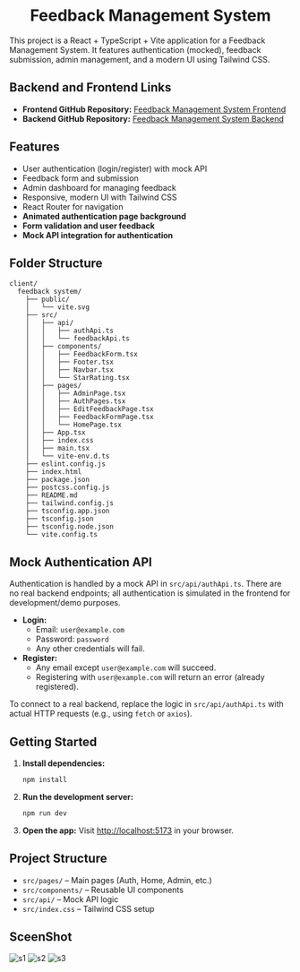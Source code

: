 <h1 align="center">Feedback Management System</h1>
This project is a React + TypeScript + Vite application for a Feedback Management System. It features authentication (mocked), feedback submission, admin management, and a modern UI using Tailwind CSS.

## Backend and Frontend Links
- **Frontend GitHub Repository:** [Feedback Management System Frontend](https://github.com/SandaruwanWeerawardhana/Feedback-Management-System-frontend)
- **Backend GitHub Repository:** [Feedback Management System Backend](https://github.com/SandaruwanWeerawardhana/Feedback-Management-System-backend.git)

## Features
- User authentication (login/register) with mock API
- Feedback form and submission
- Admin dashboard for managing feedback
- Responsive, modern UI with Tailwind CSS
- React Router for navigation
- **Animated authentication page background**
- **Form validation and user feedback**
- **Mock API integration for authentication**

## Folder Structure
```
client/
  feedback system/
    ├── public/
    │   └── vite.svg
    ├── src/
    │   ├── api/
    │   │   ├── authApi.ts
    │   │   └── feedbackApi.ts
    │   ├── components/
    │   │   ├── FeedbackForm.tsx
    │   │   ├── Footer.tsx
    │   │   ├── Navbar.tsx
    │   │   └── StarRating.tsx
    │   ├── pages/
    │   │   ├── AdminPage.tsx
    │   │   ├── AuthPages.tsx
    │   │   ├── EditFeedbackPage.tsx
    │   │   ├── FeedbackFormPage.tsx
    │   │   └── HomePage.tsx
    │   ├── App.tsx
    │   ├── index.css
    │   ├── main.tsx
    │   └── vite-env.d.ts
    ├── eslint.config.js
    ├── index.html
    ├── package.json
    ├── postcss.config.js
    ├── README.md
    ├── tailwind.config.js
    ├── tsconfig.app.json
    ├── tsconfig.json
    ├── tsconfig.node.json
    └── vite.config.ts
```

## Mock Authentication API
Authentication is handled by a mock API in `src/api/authApi.ts`. There are no real backend endpoints; all authentication is simulated in the frontend for development/demo purposes.

- **Login:**
  - Email: `user@example.com`
  - Password: `password`
  - Any other credentials will fail.
- **Register:**
  - Any email except `user@example.com` will succeed.
  - Registering with `user@example.com` will return an error (already registered).

To connect to a real backend, replace the logic in `src/api/authApi.ts` with actual HTTP requests (e.g., using `fetch` or `axios`).

## Getting Started

1. **Install dependencies:**
   ```sh
   npm install
   ```
2. **Run the development server:**
   ```sh
   npm run dev
   ```
3. **Open the app:**
   Visit [http://localhost:5173](http://localhost:5173) in your browser.

## Project Structure
- `src/pages/` – Main pages (Auth, Home, Admin, etc.)
- `src/components/` – Reusable UI components
- `src/api/` – Mock API logic
- `src/index.css` – Tailwind CSS setup

## SceenShot
![s1](https://github.com/user-attachments/assets/d9c23b65-f041-43e6-9a69-d168a0650b94)
![s2](https://github.com/user-attachments/assets/4bc987f7-8529-4879-8a8c-8eba90e8ef32)
![s3](https://github.com/user-attachments/assets/5b5910d3-5d29-4642-915c-0e31aa592c2c)

